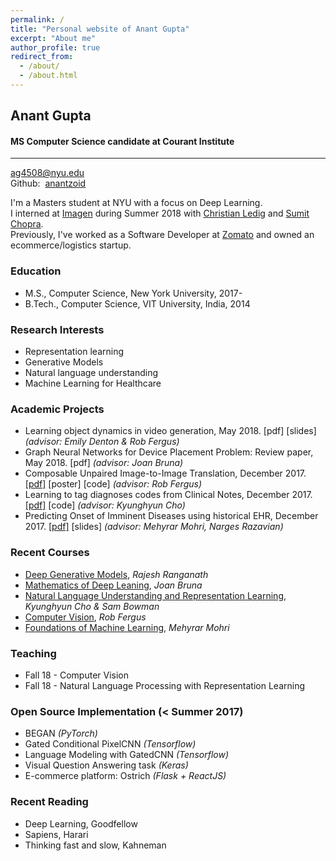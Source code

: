 ```yaml
---
permalink: /
title: "Personal website of Anant Gupta"
excerpt: "About me"
author_profile: true
redirect_from: 
  - /about/
  - /about.html
---
```


Anant Gupta
-----------

#### MS Computer Science candidate at Courant Institute

* * *

ag4508@nyu.edu  
Github:  [anantzoid](https://github.com/anantzoid)

I'm a Masters student at NYU with a focus on Deep Learning.  
I interned at [Imagen](https://imagen.ai) during Summer 2018 with [Christian Ledig](https://scholar.google.com/citations?user=oKhGz8UAAAAJ&hl=en) and [Sumit Chopra](https://scholar.google.com/citations?user=ETU-ePAAAAAJ&hl=en).  
Previously, I've worked as a Software Developer at [Zomato](https://www.zomato.com) and owned an ecommerce/logistics startup.

### Education

*   M.S., Computer Science, New York University, 2017-
*   B.Tech., Computer Science, VIT University, India, 2014

### Research Interests

*   Representation learning
*   Generative Models
*   Natural language understanding
*   Machine Learning for Healthcare

### Academic Projects

*   Learning object dynamics in video generation, May 2018. \[pdf\] \[slides\] _(advisor: Emily Denton & Rob Fergus)_
*   Graph Neural Networks for Device Placement Problem: Review paper, May 2018. \[pdf\] _(advisor: Joan Bruna)_
*   Composable Unpaired Image­-to-­Image Translation, December 2017. [\[pdf\]](https://cs.nyu.edu/~ag4508/files/Composable_Unpaired_Image_to_Image_Traslation.pdf) \[poster\] \[code\] _(advisor: Rob Fergus)_
*   Learning to tag diagnoses codes from Clinical Notes, December 2017. [\[pdf\]](https://cs.nyu.edu/~ag4508/files/Medical_Diagnosis_Learning.pdf) \[code\] _(advisor: Kyunghyun Cho)_
*   Predicting Onset of Imminent Diseases using historical EHR, December 2017. [\[pdf\]](https://cs.nyu.edu/~ag4508/files/FML-FA17-Project-ag4508.pdf) \[slides\] _(advisor: Mehyrar Mohri, Narges Razavian)_

### Recent Courses

*   [Deep Generative Models](https://cs.nyu.edu/courses/spring18/CSCI-GA.3033-022/), _Rajesh Ranganath_
*   [Mathematics of Deep Leaning](https://joanbruna.github.io/MathsDL-spring18/), _Joan Bruna_
*   [Natural Language Understanding and Representation Learning](https://docs.google.com/document/d/1SIPSt4aeB3Lys9ztCp47Y4v68R6Awt8NBTlCObp2njg/), _Kyunghyun Cho & Sam Bowman_
*   [Computer Vision](http://cs.nyu.edu/~fergus/teaching/vision/), _Rob Fergus_
*   [Foundations of Machine Learning](https://cs.nyu.edu/~mohri/ml17/), _Mehyrar Mohri_

### Teaching

*   Fall 18 - Computer Vision
*   Fall 18 - Natural Language Processing with Representation Learning

### Open Source Implementation (< Summer 2017)

*   BEGAN _(PyTorch)_
*   Gated Conditional PixelCNN _(Tensorflow)_
*   Language Modeling with GatedCNN _(Tensorflow)_
*   Visual Question Answering task _(Keras)_
*   E-commerce platform: Ostrich _(Flask + ReactJS)_

### Recent Reading

*   Deep Learning, Goodfellow
*   Sapiens, Harari
*   Thinking fast and slow, Kahneman
